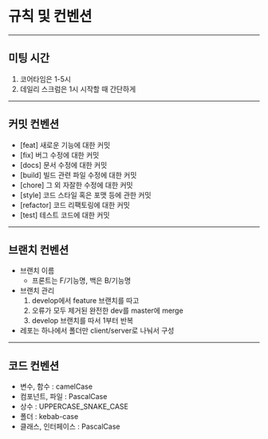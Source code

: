 # 규칙 및 컨벤션

---

## 미팅 시간

1. 코어타임은 1-5시
2. 데일리 스크럼은 1시 시작할 때 간단하게

---

## 커밋 컨벤션

- [feat] 새로운 기능에 대한 커밋
- [fix] 버그 수정에 대한 커밋
- [docs] 문서 수정에 대한 커밋
- [build] 빌드 관련 파일 수정에 대한 커밋
- [chore] 그 외 자잘한 수정에 대한 커밋
- [style] 코드 스타일 혹은 포맷 등에 관한 커밋
- [refactor] 코드 리팩토링에 대한 커밋
- [test] 테스트 코드에 대한 커밋

---

## 브랜치 컨벤션

- 브랜치 이름
  - 프론트는 F/기능명, 백은 B/기능명
- 브랜치 관리
  1. develop에서 feature 브랜치를 따고
  2. 오류가 모두 제거된 완전한 dev를 master에 merge
  3. develop 브랜치를 따서 1부터 반복
- 레포는 하나에서 폴더만 client/server로 나눠서 구성

---

## 코드 컨벤션

- 변수, 함수 : camelCase
- 컴포넌트, 파일 : PascalCase
- 상수 : UPPERCASE_SNAKE_CASE
- 폴더 : kebab-case
- 클래스, 인터페이스 : PascalCase
